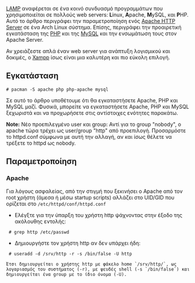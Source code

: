 [LAMP](http://en.wikipedia.org/wiki/LAMP_%28software_bundle%29) αναφέρεται σε ένα κοινό συνδυασμό προγραμμάτων που χρησιμοποιείται σε πολλούς web servers: **L**inux, **A**pache, **M**ySQL, και **P**HP. Αυτό το άρθρο περιγράφει την παραμετροποίηση ενός [Apache HTTP Server](http://httpd.apache.org) σε ένα Arch Linux σύστημα. Επίσης, περιγράφει την προαιρετική εγκατάσταση της [PHP](/index.php/PHP "PHP") και της [MySQL](/index.php/MySQL "MySQL") και την ενσωμάτωση τους στον Apache Server.

Αν χρειάζεστε απλά έναν web server για ανάπτυξη λογισμικού και δοκιμές, ο [Xampp](/index.php/Xampp "Xampp") ίσως είναι μια καλυτέρη και πιο εύκολη επιλογή.

## Εγκατάσταση

```
# pacman -S apache php php-apache mysql

```

Σε αυτό το άρθρο υποθέτουμε ότι θα εγκαταστήσετε Apache, PHP και MySQL μαζί. Φυσικά, μπορείτε να εγκαταστήσετε Apache, PHP και MySQL ξεχωριστά και να προχωρήσετε στις αντίστοιχες ενότητες παρακάτω.

**Note:** Νέο προεπιλεγμένο user και group: Αντί για το group "nobody", o apache τώρα τρέχει ως user/group "http" από προεπιλογή. Προσαρμόστε το httpd.conf σύμφωνα με αυτή την αλλαγή, αν και ίσως θέλετε να τρέξετε το httpd ως nobody.

## Παραμετροποίηση

### Apache

Για λόγους ασφαλείας, από την στιγμή που ξεκινήσει ο Apache από τον root χρήστη (άμεσα ή μέσω startup scripts) αλλάζει στο UID/GID που ορίζεται στο `/etc/httpd/conf/httpd.conf`

*   Ελέγξτε για την ύπαρξη του χρήστη http ψάχνοντας στην έξοδο της ακόλουθης εντολής:

```
 # grep http /etc/passwd

```

*   Δημιουργήστε τον χρήστη http αν δεν υπάρχει ήδη:

```
 # useradd -d /srv/http -r -s /bin/false -U http

```

	Έτσι δημιουργείται ο χρήστης http με φάκελο home `/srv/http/`, ως λογαριασμός του συστήματος (-r), με ψευδές shell (-s `/bin/false`) και δημιουργείται ένα group με το ίδιο όνομα (-U).